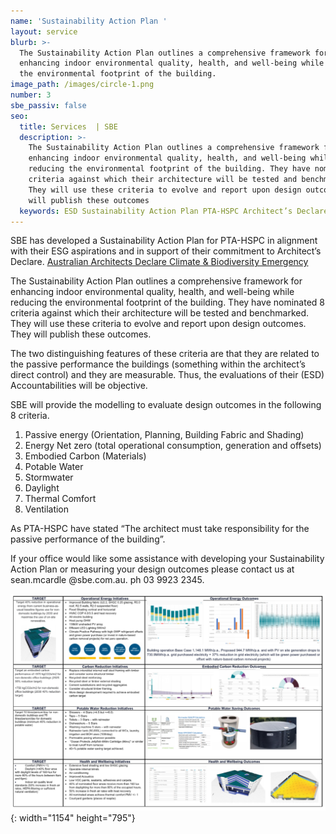 ```yaml
---
name: 'Sustainability Action Plan '
layout: service
blurb: >-
  The Sustainability Action Plan outlines a comprehensive framework for
  enhancing indoor environmental quality, health, and well-being while reducing
  the environmental footprint of the building.
image_path: /images/circle-1.png
number: 3
sbe_passiv: false
seo:
  title: Services  | SBE
  description: >-
    The Sustainability Action Plan outlines a comprehensive framework for
    enhancing indoor environmental quality, health, and well-being while
    reducing the environmental footprint of the building. They have nominated 8
    criteria against which their architecture will be tested and benchmarked.
    They will use these criteria to evolve and report upon design outcomes. They
    will publish these outcomes
  keywords: ESD Sustainability Action Plan PTA-HSPC Architect’s Declare
---
```

SBE has developed a Sustainability Action Plan for PTA-HSPC in alignment with their ESG aspirations and in support of their commitment to Architect’s Declare. [Australian Architects Declare Climate & Biodiversity Emergency](https://architectsdeclare.com.au/)

The Sustainability Action Plan outlines a comprehensive framework for enhancing indoor environmental quality, health, and well-being while reducing the environmental footprint of the building. They have nominated 8 criteria against which their architecture will be tested and benchmarked. They will use these criteria to evolve and report upon design outcomes. They will publish these outcomes.

The two distinguishing features of these criteria are that they are related to the passive performance the buildings (something within the architect’s direct control) and they are measurable. Thus, the evaluations of their (ESD) Accountabilities will be objective.

SBE will provide the modelling to evaluate design outcomes in the following 8 criteria.

1. Passive energy (Orientation, Planning, Building Fabric and Shading)
2. Energy Net zero (total operational consumption, generation and offsets)
3. Embodied Carbon (Materials)
4. Potable Water
5. Stormwater
6. Daylight
7. Thermal Comfort
8. Ventilation

As PTA-HSPC have stated “The architect must take responsibility for the passive performance of the building”.

If your office would like some assistance with developing your Sustainability Action Plan or measuring your design outcomes please contact us at sean.mcardle @sbe.com.au. ph 03 9923 2345.

![](/images/example-project-evaluation.PNG "project metrics evaluation"){: width="1154" height="795"}